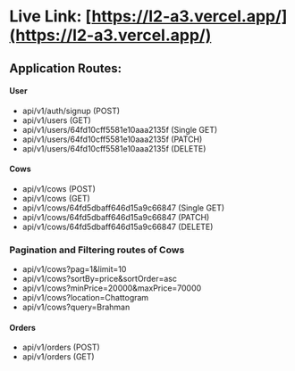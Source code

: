 # Live Link: [https://l2-a3.vercel.app/](https://l2-a3.vercel.app/)

## Application Routes:

#### User

- api/v1/auth/signup (POST)
- api/v1/users (GET)
- api/v1/users/64fd10cff5581e10aaa2135f (Single GET)
- api/v1/users/64fd10cff5581e10aaa2135f (PATCH)
- api/v1/users/64fd10cff5581e10aaa2135f (DELETE)

#### Cows

- api/v1/cows (POST)
- api/v1/cows (GET)
- api/v1/cows/64fd5dbaff646d15a9c66847 (Single GET)
- api/v1/cows/64fd5dbaff646d15a9c66847 (PATCH)
- api/v1/cows/64fd5dbaff646d15a9c66847 (DELETE)

### Pagination and Filtering routes of Cows

- api/v1/cows?pag=1&limit=10
- api/v1/cows?sortBy=price&sortOrder=asc
- api/v1/cows?minPrice=20000&maxPrice=70000
- api/v1/cows?location=Chattogram
- api/v1/cows?query=Brahman

#### Orders

- api/v1/orders (POST)
- api/v1/orders (GET)
